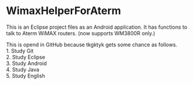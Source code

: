 WimaxHelperForAterm
===================
This is an Eclipse project files as an Android application.
It has functions to talk to Aterm WiMAX routers. (now supports WM3800R only.)

This is opend in GitHub because tkgktyk gets some chance as follows.<br>
	1. Study Git<br>
	2. Study Eclipse<br>
	3. Study Android<br>
	4. Study Java<br>
	5. Study English<br>
